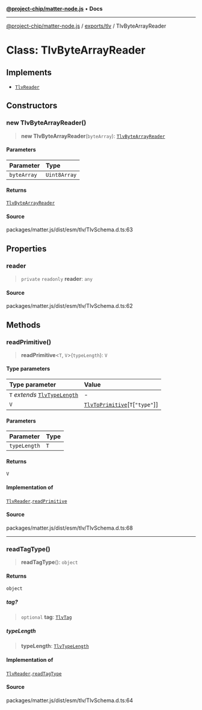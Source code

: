 [**@project-chip/matter-node.js**](../../../README.md) • **Docs**

***

[@project-chip/matter-node.js](../../../modules.md) / [exports/tlv](../README.md) / TlvByteArrayReader

# Class: TlvByteArrayReader

## Implements

- [`TlvReader`](../interfaces/TlvReader.md)

## Constructors

### new TlvByteArrayReader()

> **new TlvByteArrayReader**(`byteArray`): [`TlvByteArrayReader`](TlvByteArrayReader.md)

#### Parameters

| Parameter | Type |
| :------ | :------ |
| `byteArray` | `Uint8Array` |

#### Returns

[`TlvByteArrayReader`](TlvByteArrayReader.md)

#### Source

packages/matter.js/dist/esm/tlv/TlvSchema.d.ts:63

## Properties

### reader

> `private` `readonly` **reader**: `any`

#### Source

packages/matter.js/dist/esm/tlv/TlvSchema.d.ts:62

## Methods

### readPrimitive()

> **readPrimitive**\<`T`, `V`\>(`typeLength`): `V`

#### Type parameters

| Type parameter | Value |
| :------ | :------ |
| `T` *extends* [`TlvTypeLength`](../README.md#tlvtypelength) | - |
| `V` | [`TlvToPrimitive`](../README.md#tlvtoprimitive)\[`T`\[`"type"`\]\] |

#### Parameters

| Parameter | Type |
| :------ | :------ |
| `typeLength` | `T` |

#### Returns

`V`

#### Implementation of

[`TlvReader`](../interfaces/TlvReader.md).[`readPrimitive`](../interfaces/TlvReader.md#readprimitive)

#### Source

packages/matter.js/dist/esm/tlv/TlvSchema.d.ts:68

***

### readTagType()

> **readTagType**(): `object`

#### Returns

`object`

##### tag?

> `optional` **tag**: [`TlvTag`](../README.md#tlvtag)

##### typeLength

> **typeLength**: [`TlvTypeLength`](../README.md#tlvtypelength)

#### Implementation of

[`TlvReader`](../interfaces/TlvReader.md).[`readTagType`](../interfaces/TlvReader.md#readtagtype)

#### Source

packages/matter.js/dist/esm/tlv/TlvSchema.d.ts:64

